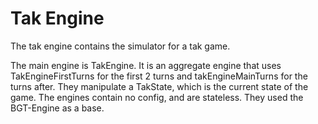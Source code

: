 Tak Engine
==========

The tak engine contains the simulator for a tak game.

The main engine is TakEngine.
It is an aggregate engine that uses TakEngineFirstTurns for the first 2 turns
and takEngineMainTurns for the turns after.
They manipulate a TakState, which is the current state of the game.
The engines contain no config, and are stateless.
They used the BGT-Engine as a base.
